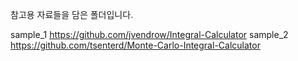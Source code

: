 참고용 자료들을 담은 폴더입니다.

sample_1
https://github.com/jvendrow/Integral-Calculator
sample_2
https://github.com/tsenterd/Monte-Carlo-Integral-Calculator
